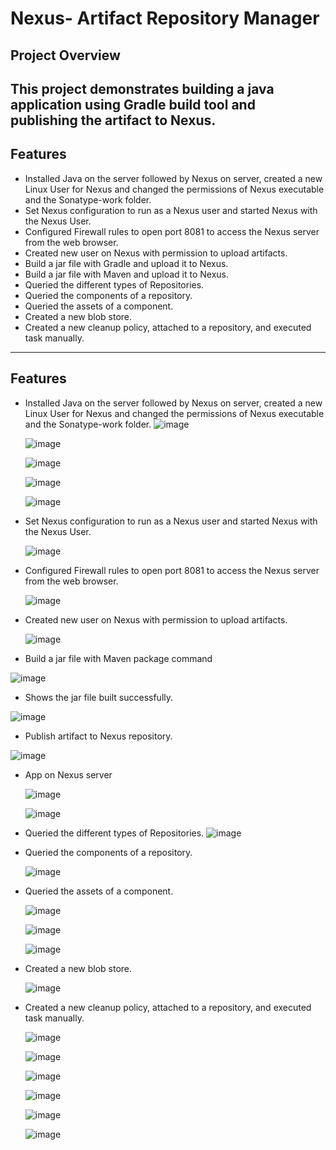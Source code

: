 # Nexus- Artifact Repository Manager

## **Project Overview**
This project demonstrates building a java application using Gradle build tool and publishing the artifact to Nexus.
---

## **Features**
- Installed Java on the server followed by Nexus on server, created a new Linux User for Nexus and changed the permissions of Nexus executable and the Sonatype-work folder.
- Set Nexus configuration to run as a Nexus user and started Nexus with the Nexus User.
- Configured Firewall rules to open port 8081 to access the Nexus server from the web browser.
- Created new user on Nexus with permission to upload artifacts.
- Build a jar file with Gradle and upload it to Nexus.
- Build a jar file with Maven and upload it to Nexus.
- Queried the different types of Repositories.
- Queried the components of a repository.
- Queried the assets of a component.
- Created a new blob store.
- Created a new cleanup policy, attached to a repository, and executed task manually.

 
---

## **Features**
- Installed Java on the server followed by Nexus on server, created a new Linux User for Nexus and changed the permissions of Nexus executable and the Sonatype-work folder.
   ![image](https://github.com/user-attachments/assets/bce7c2e2-acb8-4ef1-b070-70b5bc92b2e5)

  ![image](https://github.com/user-attachments/assets/18aa1e0c-6b97-45ed-80cb-f73e83bf5ead)


  ![image](https://github.com/user-attachments/assets/a297274d-f1ba-4778-bb19-0429241216be)


  ![image](https://github.com/user-attachments/assets/ebfc05bf-0449-45d4-abbf-1751f5948cde)


  ![image](https://github.com/user-attachments/assets/4ad89ab0-cde6-4049-a645-c22fec18c55f)




- Set Nexus configuration to run as a Nexus user and started Nexus with the Nexus User.

  ![image](https://github.com/user-attachments/assets/5af61c2f-e4b6-4fb6-8d30-691fea0b0dd8)




- Configured Firewall rules to open port 8081 to access the Nexus server from the web browser.

    ![image](https://github.com/user-attachments/assets/bd9ef622-2058-40d1-a556-3b6cf004c575)
  
- Created new user on Nexus with permission to upload artifacts.

  ![image](https://github.com/user-attachments/assets/b0aac479-37c9-4380-9966-f65dc539eae5)

- Build a jar file with Maven package command
  
 ![image](https://github.com/user-attachments/assets/9b714c58-38b8-4977-a8f1-d600bb3cbd26)


- Shows the jar file built successfully.
  
 ![image](https://github.com/user-attachments/assets/3967084c-7f01-4013-a4bc-a1a46615cf9a)



- Publish artifact to Nexus repository.

 ![image](https://github.com/user-attachments/assets/d8d97eda-2ff7-4338-b75e-05f49a16d421)


- App on Nexus server

  ![image](https://github.com/user-attachments/assets/b430e6aa-5a20-4c7b-b9f9-6bb7cf48b66f)


  ![image](https://github.com/user-attachments/assets/f5a6111d-5302-4df4-b682-1e3b5705f6c8)


 
- Queried the different types of Repositories.
  ![image](https://github.com/user-attachments/assets/78e4c1ad-f2d6-47fa-8175-2bf5cc613588)

- Queried the components of a repository.

  ![image](https://github.com/user-attachments/assets/f49327cc-00ac-4a36-a4d5-5a3a90ea79a5)

- Queried the assets of a component.

  ![image](https://github.com/user-attachments/assets/18181237-63cd-4039-829e-ea6a6370bbd9)

  ![image](https://github.com/user-attachments/assets/4a793ecf-c738-4c27-a6b7-5c9be7e88fc0)

  ![image](https://github.com/user-attachments/assets/3bb086b4-1440-492a-a5a7-5189be6de5a4)


- Created a new blob store.

  ![image](https://github.com/user-attachments/assets/5316b250-90c6-451c-b0a4-1a7f5820224d)

- Created a new cleanup policy, attached to a repository, and executed task manually.

  ![image](https://github.com/user-attachments/assets/6b73153f-1802-4f7f-b33e-6bab4d6974c6)

  ![image](https://github.com/user-attachments/assets/ac41bd48-bb1f-4baf-a570-be656172038a)

  ![image](https://github.com/user-attachments/assets/d62ca957-5843-4284-8929-7bb3c0b960b3)

  ![image](https://github.com/user-attachments/assets/ce3f9a53-a951-4057-8f92-6c05998675a6)


  ![image](https://github.com/user-attachments/assets/67d65a9f-0a23-40ed-a2c6-ab907bbb64a3)


  ![image](https://github.com/user-attachments/assets/eb534598-b8c0-4391-bf65-9e26df3462ed)





